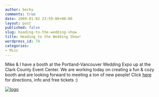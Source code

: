 ```yaml
---
author: becky
comments: true
date: 2009-01-02 23:59:00+00:00
layout: post
published: false
slug: heading-to-the-wedding-show
title: Heading to the Wedding Show!
wordpress_id: 74
categories:
- Misc
---
```


Mike & I have a booth at the Portland-Vancouver Wedding Expo up at the Clark County Event Center. We are working today on creating a fun & cozy booth and are looking forward to meeting a ton of new people! Click [here](http://www.bridesclub.com/bridal-shows/portland-vancouver-wedding-expo.cfm) for directions, info and free tickets :)


[![logo](http://beta.beckyjenson.com/wp-content/uploads/2009/01/logo.jpg)](http://www.bridesclub.com/)
